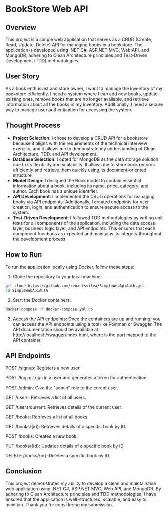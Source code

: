 # BookStore Web API

## Overview
This project is a simple web application that serves as a CRUD (Create, Read, Update, Delete) API for managing books in a bookstore. The application is developed using .NET C#, ASP.NET MVC, Web API, and MongoDB, adhering to Clean Architecture principles and Test-Driven Development (TDD) methodologies.

## User Story
As a book enthusiast and store owner, I want to manage the inventory of my bookstore efficiently. I need a system where I can add new books, update existing ones, remove books that are no longer available, and retrieve information about all the books in my inventory. Additionally, I need a secure way to manage user authentication for accessing the system.

## Thought Process
- **Project Selection**: I chose to develop a CRUD API for a bookstore because it aligns with the requirements of the technical interview exercise, and it allows me to demonstrate my understanding of Clean Architecture, TDD, and API development.
- **Database Selection**: I opted for MongoDB as the data storage solution due to its flexibility and scalability. It allows me to store book records efficiently and retrieve them quickly using its document-oriented structure.
- **Model Design**: I designed the Book model to contain essential information about a book, including its name, price, category, and author. Each book has a unique identifier.
- **API Development**: I implemented the CRUD operations for managing books via API endpoints. Additionally, I created endpoints for user creation, login, and authentication to ensure secure access to the system.
- **Test-Driven Development**: I followed TDD methodologies by writing unit tests for all components of the application, including the data access layer, business logic layer, and API endpoints. This ensures that each component functions as expected and maintains its integrity throughout the development process.

## How to Run

To run the application locally using Docker, follow these steps:

1. Clone the repository to your local machine:
```bash
git clone https://github.com/renanfssilva/SimpleWebApiAuth.git
cd SimpleWebApiAuth
```

2. Start the Docker containers:
```bash
docker compose -f docker-compose.yml up
```

3. Access the API endpoints:
Once the containers are up and running, you can access the API endpoints using a tool like Postman or Swagger. The API documentation should be available at http://localhost:<port>/swagger/index.html, where <port> is the port mapped to the API container.

## API Endpoints
POST /signup: Registers a new user.

POST /login: Logs in a user and generates a token for authentication.

POST /admin: Give the "admin" role to the curent user.

GET /users: Retrieves a list of all users.

GET /users/current: Retrieves details of the current user.

GET /books: Retrieves a list of all books.

GET /books/{id}: Retrieves details of a specific book by ID.

POST /books: Creates a new book.

PUT /books/{id}: Updates details of a specific book by ID.

DELETE /books/{id}: Deletes a specific book by ID.

## Conclusion
This project demonstrates my ability to develop a clean and maintainable web application using .NET C#, ASP.NET MVC, Web API, and MongoDB. By adhering to Clean Architecture principles and TDD methodologies, I have ensured that the application is well-structured, scalable, and easy to maintain. Thank you for considering my submission.
